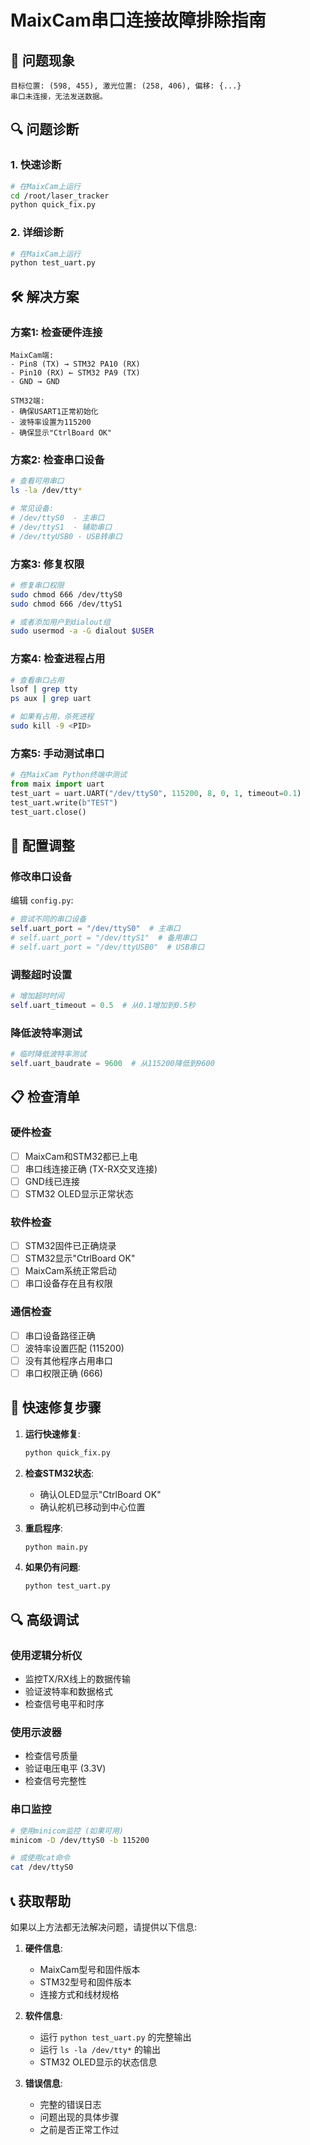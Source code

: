# MaixCam串口连接故障排除指南

## 🚨 问题现象
```
目标位置: (598, 455), 激光位置: (258, 406), 偏移: {...}
串口未连接，无法发送数据。
```

## 🔍 问题诊断

### 1. 快速诊断
```bash
# 在MaixCam上运行
cd /root/laser_tracker
python quick_fix.py
```

### 2. 详细诊断
```bash
# 在MaixCam上运行
python test_uart.py
```

## 🛠️ 解决方案

### 方案1: 检查硬件连接
```
MaixCam端:
- Pin8 (TX) → STM32 PA10 (RX)
- Pin10 (RX) ← STM32 PA9 (TX)  
- GND → GND

STM32端:
- 确保USART1正常初始化
- 波特率设置为115200
- 确保显示"CtrlBoard OK"
```

### 方案2: 检查串口设备
```bash
# 查看可用串口
ls -la /dev/tty*

# 常见设备:
# /dev/ttyS0  - 主串口
# /dev/ttyS1  - 辅助串口
# /dev/ttyUSB0 - USB转串口
```

### 方案3: 修复权限
```bash
# 修复串口权限
sudo chmod 666 /dev/ttyS0
sudo chmod 666 /dev/ttyS1

# 或者添加用户到dialout组
sudo usermod -a -G dialout $USER
```

### 方案4: 检查进程占用
```bash
# 查看串口占用
lsof | grep tty
ps aux | grep uart

# 如果有占用，杀死进程
sudo kill -9 <PID>
```

### 方案5: 手动测试串口
```python
# 在MaixCam Python终端中测试
from maix import uart
test_uart = uart.UART("/dev/ttyS0", 115200, 8, 0, 1, timeout=0.1)
test_uart.write(b"TEST")
test_uart.close()
```

## 🔧 配置调整

### 修改串口设备
编辑 `config.py`:
```python
# 尝试不同的串口设备
self.uart_port = "/dev/ttyS0"  # 主串口
# self.uart_port = "/dev/ttyS1"  # 备用串口
# self.uart_port = "/dev/ttyUSB0"  # USB串口
```

### 调整超时设置
```python
# 增加超时时间
self.uart_timeout = 0.5  # 从0.1增加到0.5秒
```

### 降低波特率测试
```python
# 临时降低波特率测试
self.uart_baudrate = 9600  # 从115200降低到9600
```

## 📋 检查清单

### 硬件检查
- [ ] MaixCam和STM32都已上电
- [ ] 串口线连接正确 (TX-RX交叉连接)
- [ ] GND线已连接
- [ ] STM32 OLED显示正常状态

### 软件检查  
- [ ] STM32固件已正确烧录
- [ ] STM32显示"CtrlBoard OK"
- [ ] MaixCam系统正常启动
- [ ] 串口设备存在且有权限

### 通信检查
- [ ] 串口设备路径正确
- [ ] 波特率设置匹配 (115200)
- [ ] 没有其他程序占用串口
- [ ] 串口权限正确 (666)

## 🚀 快速修复步骤

1. **运行快速修复**:
   ```bash
   python quick_fix.py
   ```

2. **检查STM32状态**:
   - 确认OLED显示"CtrlBoard OK"
   - 确认舵机已移动到中心位置

3. **重启程序**:
   ```bash
   python main.py
   ```

4. **如果仍有问题**:
   ```bash
   python test_uart.py
   ```

## 🔍 高级调试

### 使用逻辑分析仪
- 监控TX/RX线上的数据传输
- 验证波特率和数据格式
- 检查信号电平和时序

### 使用示波器
- 检查信号质量
- 验证电压电平 (3.3V)
- 检查信号完整性

### 串口监控
```bash
# 使用minicom监控 (如果可用)
minicom -D /dev/ttyS0 -b 115200

# 或使用cat命令
cat /dev/ttyS0
```

## 📞 获取帮助

如果以上方法都无法解决问题，请提供以下信息:

1. **硬件信息**:
   - MaixCam型号和固件版本
   - STM32型号和固件版本
   - 连接方式和线材规格

2. **软件信息**:
   - 运行 `python test_uart.py` 的完整输出
   - 运行 `ls -la /dev/tty*` 的输出
   - STM32 OLED显示的状态信息

3. **错误信息**:
   - 完整的错误日志
   - 问题出现的具体步骤
   - 之前是否正常工作过
